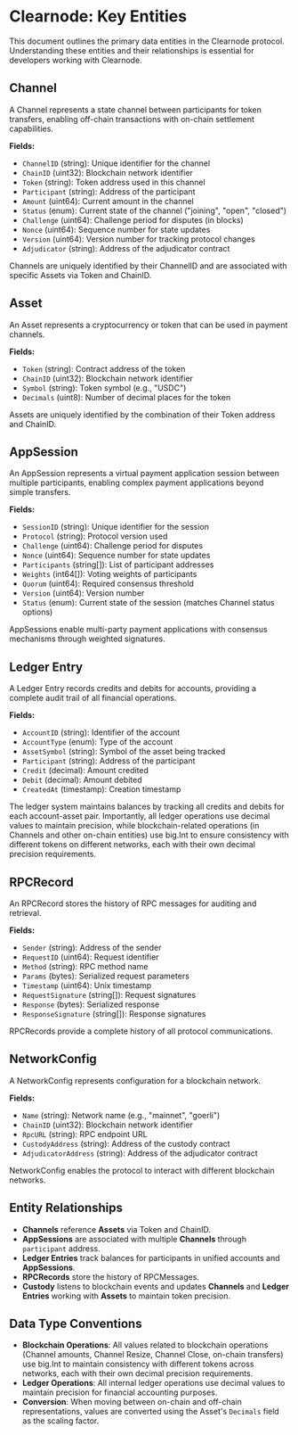 # Clearnode: Key Entities

This document outlines the primary data entities in the Clearnode protocol. Understanding these entities and their relationships is essential for developers working with Clearnode.

## Channel

A Channel represents a state channel between participants for token transfers, enabling off-chain transactions with on-chain settlement capabilities.

**Fields:**
- `ChannelID` (string): Unique identifier for the channel
- `ChainID` (uint32): Blockchain network identifier
- `Token` (string): Token address used in this channel
- `Participant` (string): Address of the participant
- `Amount` (uint64): Current amount in the channel
- `Status` (enum): Current state of the channel ("joining", "open", "closed")
- `Challenge` (uint64): Challenge period for disputes (in blocks)
- `Nonce` (uint64): Sequence number for state updates
- `Version` (uint64): Version number for tracking protocol changes
- `Adjudicator` (string): Address of the adjudicator contract

Channels are uniquely identified by their ChannelID and are associated with specific Assets via Token and ChainID.

## Asset

An Asset represents a cryptocurrency or token that can be used in payment channels.

**Fields:**
- `Token` (string): Contract address of the token
- `ChainID` (uint32): Blockchain network identifier
- `Symbol` (string): Token symbol (e.g., "USDC")
- `Decimals` (uint8): Number of decimal places for the token

Assets are uniquely identified by the combination of their Token address and ChainID.

## AppSession

An AppSession represents a virtual payment application session between multiple participants, enabling complex payment applications beyond simple transfers.

**Fields:**
- `SessionID` (string): Unique identifier for the session
- `Protocol` (string): Protocol version used
- `Challenge` (uint64): Challenge period for disputes
- `Nonce` (uint64): Sequence number for state updates
- `Participants` (string[]): List of participant addresses
- `Weights` (int64[]): Voting weights of participants
- `Quorum` (uint64): Required consensus threshold
- `Version` (uint64): Version number
- `Status` (enum): Current state of the session (matches Channel status options)

AppSessions enable multi-party payment applications with consensus mechanisms through weighted signatures.

## Ledger Entry

A Ledger Entry records credits and debits for accounts, providing a complete audit trail of all financial operations.

**Fields:**
- `AccountID` (string): Identifier of the account
- `AccountType` (enum): Type of the account
- `AssetSymbol` (string): Symbol of the asset being tracked
- `Participant` (string): Address of the participant
- `Credit` (decimal): Amount credited
- `Debit` (decimal): Amount debited
- `CreatedAt` (timestamp): Creation timestamp

The ledger system maintains balances by tracking all credits and debits for each account-asset pair. Importantly, all ledger operations use decimal values to maintain precision, while blockchain-related operations (in Channels and other on-chain entities) use big.Int to ensure consistency with different tokens on different networks, each with their own decimal precision requirements.

## RPCRecord

An RPCRecord stores the history of RPC messages for auditing and retrieval.

**Fields:**
- `Sender` (string): Address of the sender
- `RequestID` (uint64): Request identifier
- `Method` (string): RPC method name
- `Params` (bytes): Serialized request parameters
- `Timestamp` (uint64): Unix timestamp
- `RequestSignature` (string[]): Request signatures
- `Response` (bytes): Serialized response
- `ResponseSignature` (string[]): Response signatures

RPCRecords provide a complete history of all protocol communications.

## NetworkConfig

A NetworkConfig represents configuration for a blockchain network.

**Fields:**
- `Name` (string): Network name (e.g., "mainnet", "goerli")
- `ChainID` (uint32): Blockchain network identifier
- `RpcURL` (string): RPC endpoint URL
- `CustodyAddress` (string): Address of the custody contract
- `AdjudicatorAddress` (string): Address of the adjudicator contract

NetworkConfig enables the protocol to interact with different blockchain networks.

## Entity Relationships

- **Channels** reference **Assets** via Token and ChainID.
- **AppSessions** are associated with multiple **Channels** through `participant` address.
- **Ledger Entries** track balances for participants in unified accounts and **AppSessions**.
- **RPCRecords** store the history of RPCMessages.
- **Custody** listens to blockchain events and updates **Channels** and **Ledger Entries** working with **Assets** to maintain token precision.

## Data Type Conventions

- **Blockchain Operations**: All values related to blockchain operations (Channel amounts, Channel Resize, Channel Close, on-chain transfers) use big.Int to maintain consistency with different tokens across networks, each with their own decimal precision requirements.
- **Ledger Operations**: All internal ledger operations use decimal values to maintain precision for financial accounting purposes.
- **Conversion**: When moving between on-chain and off-chain representations, values are converted using the Asset's `Decimals` field as the scaling factor.